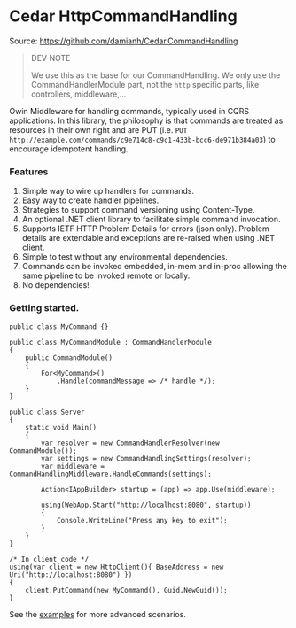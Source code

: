 # Cedar HttpCommandHandling

Source: https://github.com/damianh/Cedar.CommandHandling

> DEV NOTE
>
> We use this as the base for our CommandHandling.
> We only use the CommandHandlerModule part, not the `http` specific parts, like controllers, middleware,...

Owin Middleware for handling commands, typically used in CQRS applications. In this library, the philosophy is that commands are treated as resources in their own right and are PUT (i.e. `PUT http://example.com/commands/c9e714c8-c9c1-433b-bcc6-de971b384a03`) to encourage idempotent handling.

### Features
1. Simple way to wire up handlers for commands.
2. Easy way to create handler pipelines.
3. Strategies to support command versioning using Content-Type.
4. An optional .NET client library to facilitate simple command invocation.
5. Supports IETF HTTP Problem Details for errors (json only). Problem details are extendable and exceptions are re-raised when using .NET client.
6. Simple to test without any environmental dependencies.
7. Commands can be invoked embedded, in-mem and in-proc allowing the same pipeline to be invoked remote or locally.
8. No dependencies!

### Getting started.

```CSharp
public class MyCommand {}

public class MyCommandModule : CommandHandlerModule
{
    public CommandModule()
    {
        For<MyCommand>()
            .Handle(commandMessage => /* handle */);
    }
}

public class Server
{
    static void Main()
    {
        var resolver = new CommandHandlerResolver(new CommandModule());
        var settings = new CommandHandlingSettings(resolver);
        var middleware = CommandHandlingMiddleware.HandleCommands(settings);

        Action<IAppBuilder> startup = (app) => app.Use(middleware);

        using(WebApp.Start("http://localhost:8080", startup))
        {
            Console.WriteLine("Press any key to exit");
        }
    }
}

/* In client code */
using(var client = new HttpClient(){ BaseAddress = new Uri("http://localhost:8080") })
{
    client.PutCommand(new MyCommand(), Guid.NewGuid());
}
```

See the [examples](https://github.com/damianh/Cedar.HttpCommandHandling/tree/master/src/Cedar.CommandHandling.Example) for more advanced scenarios.
